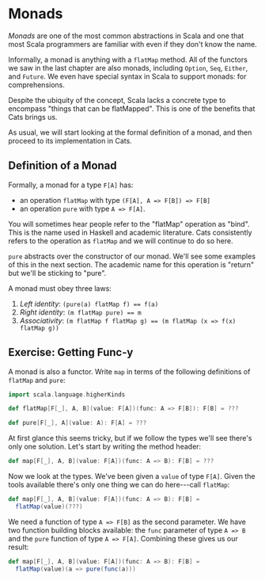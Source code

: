 # Monads

*Monads* are one of the most common abstractions in Scala
and one that most Scala programmers are familiar with
even if they don't know the name.

Informally, a monad is anything with a `flatMap` method.
All of the functors we saw in the last chapter are also monads,
including `Option`, `Seq`, `Either`, and `Future`.
We even have special syntax in Scala to support monads:
for comprehensions.

Despite the ubiquity of the concept,
Scala lacks a concrete type to encompass "things that can be flatMapped".
This is one of the benefits that Cats brings us.

As usual, we will start looking at the formal definition of a monad,
and then proceed to its implementation in Cats.

## Definition of a Monad

Formally, a monad for a type `F[A]` has:

- an operation `flatMap` with type `(F[A], A => F[B]) => F[B]`
- an operation `pure` with type `A => F[A]`.

You will sometimes hear people refer to the "flatMap" operation as "bind".
This is the name used in Haskell and academic literature.
Cats consistently refers to the operation as `flatMap`
and we will continue to do so here.

`pure` abstracts over the constructor of our monad.
We'll see some examples of this in the next section.
The academic name for this operation is "return"
but we'll be sticking to "pure".

A monad must obey three laws:

1. *Left identity*: `(pure(a) flatMap f) == f(a)`
2. *Right identity*: `(m flatMap pure) == m`
3. *Associativity*: `(m flatMap f flatMap g) == (m flatMap (x => f(x) flatMap g))`

## Exercise: Getting Func-y

A monad is also a functor.
Write `map` in terms of the following definitions of `flatMap` and `pure`:

```scala
import scala.language.higherKinds

def flatMap[F[_], A, B](value: F[A])(func: A => F[B]): F[B] = ???

def pure[F[_], A](value: A): F[A] = ???
```

<div class="solution">
At first glance this seems tricky,
but if we follow the types we'll see there's only one solution.
Let's start by writing the method header:

```scala
def map[F[_], A, B](value: F[A])(func: A => B): F[B] = ???
```

Now we look at the types. We've been given a `value` of type `F[A]`.
Given the tools available there's only one thing we can do here---call `flatMap`:

```scala
def map[F[_], A, B](value: F[A])(func: A => B): F[B] =
  flatMap(value)(???)
```

We need a function of type `A => F[B]` as the second parameter.
We have two function building blocks available:
the `func` parameter of type `A => B`
and the `pure` function of type `A => F[A]`.
Combining these gives us our result:

```scala
def map[F[_], A, B](value: F[A])(func: A => B): F[B] =
  flatMap(value)(a => pure(func(a)))
```
</div>
